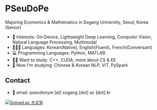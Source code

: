 # PSeuDoPe

Majoring Economics & Mathematics in Sogang University, Seoul, Korea (Senior)

* 💖 Interests: On-Device, Lightweight Deep Learning, Computer Vision, Natural Language Processing, Multimodal
* 👱🏻‍♀️ Languages: Korean(Native), English(Fluent), French(Conversant)
* 💻 Programming Languages: Python, MATLAB
* ✍🏻 Want to study: C++, CUDA, more about CS & EE
* 🎯 Now I'm studying: Chinese & Korean NLP, ViT, PySpark

## Contact
* 📃 email: pseudonym [at] sogang [dot] ac [dot] kr

[![Solved.ac 프로필](http://mazassumnida.wtf/api/v2/generate_badge?boj=pseudope)](https://solved.ac/pseudope)

